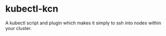 # kubectl-kcn
A kubectl script and plugin which makes it simply to ssh into nodes within your cluster.
